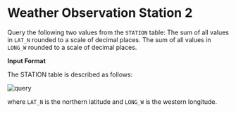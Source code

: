 # Weather Observation Station 2

Query the following two values from the `STATION` table:
The sum of all values in `LAT_N` rounded to a scale of  decimal places.
The sum of all values in `LONG_W` rounded to a scale of  decimal places.


**Input Format**

The STATION table is described as follows:

![query](https://s3.amazonaws.com/hr-challenge-images/9336/1449345840-5f0a551030-Station.jpg)

where `LAT_N` is the northern latitude and `LONG_W` is the western longitude.
